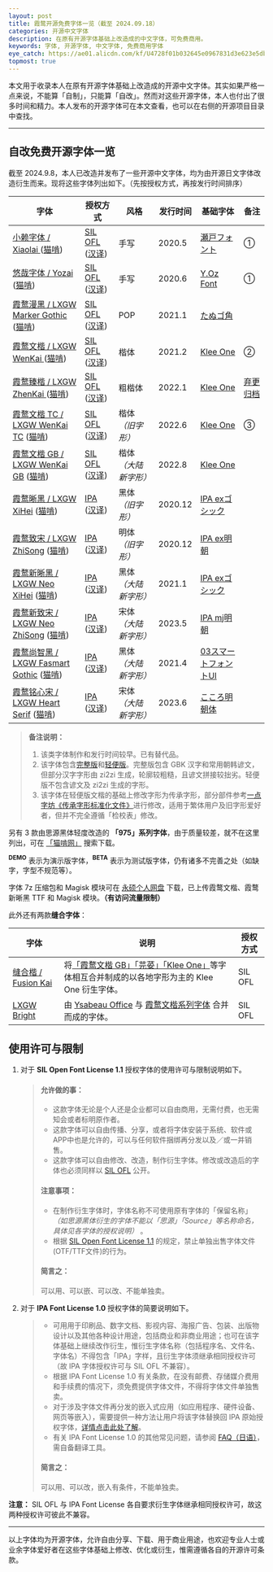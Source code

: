```yaml
---
layout: post
title: 霞鹜开源免费字体一览（截至 2024.09.18）
categories: 开源中文字体
description: 在原有开源字体基础上改造成的中文字体，可免费商用。
keywords: 字体, 开源字体, 中文字体, 免费商用字体
eye_catch: https://ae01.alicdn.com/kf/U4728f01b032645e0967831d3e623e5dbI.jpg
topmost: true
---
```


本文用于收录本人在原有开源字体基础上改造成的开源中文字体。其实如果严格一点来说，不能算「自制」，只能算「自改」。然而对这些开源字体，本人也付出了很多时间和精力。本人发布的开源字体可在本文查看，也可以在右侧的开源项目目录中查找。

---

## 自改免费开源字体一览

截至 2024.9.8，本人已改造并发布了一些开源中文字体，均为由开源日文字体改造衍生而来。现将这些字体列出如下。（先按授权方式，再按发行时间排序）

| 字体                                                         | 授权方式                                                     | 风格                  | 发行时间 | 基础字体                                                     | 备注                                                         |
| ------------------------------------------------------------ | ------------------------------------------------------------ | --------------------- | -------- | ------------------------------------------------------------ | ------------------------------------------------------------ |
| [小赖字体 / Xiaolai ](https://github.com/lxgw/kose-font) ([猫啃](https://www.maoken.com/freefonts/4306.html)) | [SIL OFL](https://scripts.sil.org/OFL) ([汉译](https://www.maoken.com/ofl)) | 手写                  | 2020.5   | [瀬戸フォント](http://setofont.osdn.jp/)                     | ①                                                            |
| [悠哉字体 / Yozai](https://github.com/lxgw/yozai-font) ([猫啃](https://www.maoken.com/freefonts/5423.html)) | [SIL OFL](https://scripts.sil.org/OFL) ([汉译](https://www.maoken.com/ofl)) | 手写                  | 2020.6   | [Y.Oz Font](http://yozvox.web.fc2.com/)                      | ①                                                            |
| [霞鹜漫黑 / LXGW Marker Gothic ](https://github.com/lxgw/LxgwMarkerGothic)([猫啃](https://www.maoken.com/freefonts/9523.html)) | [SIL OFL](https://scripts.sil.org/OFL) ([汉译](https://www.maoken.com/ofl)) | POP                   | 2021.1   | [たぬゴ角](https://tanukifont.com/tanugo/)                   |                                                             |
| [霞鹜文楷 / LXGW WenKai ](https://github.com/lxgw/LxgwWenKai) ([猫啃](https://www.maoken.com/freefonts/9704.html)) | [SIL OFL](https://scripts.sil.org/OFL) ([汉译](https://www.maoken.com/ofl)) | 楷体                  | 2021.2   | [Klee One](https://github.com/fontworks-fonts/Klee)          | ②                                                            |
| [霞鹜臻楷 / LXGW ZhenKai ](https://github.com/lxgw/LxgwZhenKai) ([猫啃](https://www.maoken.com/freefonts/14773.html)) | [SIL OFL](https://scripts.sil.org/OFL) ([汉译](https://www.maoken.com/ofl)) | 粗楷体                | 2022.1   | [Klee One](https://github.com/fontworks-fonts/Klee)          | [弃更归档](https://www.coolapk.com/feed/36502442?shareKey=NDhhODA0NDY5NDAwNjI5ZTk3YzM~&shareUid=633884&shareFrom=com.coolapk.market_12.3) |
| [霞鹜文楷 TC / LXGW WenKai TC](https://github.com/lxgw/LxgwWenkaiTC) ([猫啃](https://www.maoken.com/freefonts/16424.html)) | [SIL OFL](https://scripts.sil.org/OFL) ([汉译](https://www.maoken.com/ofl)) | 楷体 *（旧字形）*     | 2022.6   | [Klee One](https://github.com/fontworks-fonts/Klee)          | ③                                                            |
| [霞鹜文楷 GB / LXGW WenKai GB](https://github.com/lxgw/LxgwWenkaiGB) ([猫啃](https://www.maoken.com/freefonts/16424.html)) | [SIL OFL](https://scripts.sil.org/OFL) ([汉译](https://www.maoken.com/ofl)) | 楷体 *（大陆新字形）* | 2022.8   | [Klee One](https://github.com/fontworks-fonts/Klee)          |                                                              |
| [霞鹜晰黑 / LXGW XiHei](https://github.com/lxgw/LxgwXiHei) ([猫啃](https://www.maoken.com/freefonts/21056.html)) | [IPA](https://moji.or.jp/ipafont/license/) ([汉译](https://github.com/lxgw/LxgwNeoXiHei/blob/main/LICENSE_CHS.md)) | 黑体 *（旧字形）*     | 2020.12  | [IPA exゴシック](https://ipafont.ipa.go.jp/)                 |       |
| [霞鹜致宋 / LXGW ZhiSong](https://github.com/lxgw/LxgwZhiSong) ([猫啃](https://www.maoken.com/freefonts/21045.html)) | [IPA](https://moji.or.jp/ipafont/license/) ([汉译](https://github.com/lxgw/LxgwNeoXiHei/blob/main/LICENSE_CHS.md)) | 明体 *（旧字形）*     | 2020.12  | [IPA ex明朝](https://ipafont.ipa.go.jp/)                 |       |
| [霞鹜新晰黑 / LXGW Neo XiHei](https://github.com/lxgw/LxgwNeoXiHei) ([猫啃](https://www.maoken.com/freefonts/8999.html)) | [IPA](https://moji.or.jp/ipafont/license/) ([汉译](https://github.com/lxgw/LxgwNeoXiHei/blob/main/LICENSE_CHS.md)) | 黑体 *（大陆新字形）* | 2021.1   | [IPA exゴシック](https://ipafont.ipa.go.jp/)                 |                                                              |
| [霞鹜新致宋 / LXGW Neo ZhiSong](https://github.com/lxgw/LxgwNeoZhiSong) ([猫啃](https://www.maoken.com/freefonts/18476.html)) | [IPA](https://moji.or.jp/ipafont/license/) ([汉译](https://github.com/lxgw/LxgwNeoZhiSong/blob/main/LICENSE_CHS.md)) | 宋体 *（大陆新字形）* | 2023.5   | [IPA mj明朝](https://ipafont.ipa.go.jp/)                 |                                                             |
| [霞鹜尚智黑 / LXGW Fasmart Gothic](https://github.com/lxgw/LxgwFasmartGothic) ([猫啃](https://www.maoken.com/freefonts/10610.html)) | [IPA](https://moji.or.jp/ipafont/license/) ([汉译](https://github.com/lxgw/LxgwNeoXiHei/blob/main/LICENSE_CHS.md)) | 黑体 *（大陆新字形）* | 2021.4   | [03スマートフォントUI](http://www.flopdesign.com/freefont/smartfont.html) |                                                            |
| [霞鹜铭心宋 / LXGW Heart Serif](https://github.com/lxgw/LxgwHeartSerif) ([猫啃](https://www.maoken.com/freefonts/19277.html)) | [IPA](https://moji.or.jp/ipafont/license/) ([汉译](https://github.com/lxgw/LxgwNeoXiHei/blob/main/LICENSE_CHS.md)) | 宋体 *（大陆新字形）* | 2023.6   | [こころ明朝体](https://typingart.net/?p=46) |                                                           |

> **备注说明：**
>
> 1. 该类字体制作和发行时间较早。已有替代品。
> 2. 该字体包含[完整版](https://github.com/lxgw/LxgwWenKai)和[轻便版](https://github.com/lxgw/LxgwWenKai-Lite)。完整版包含 GBK 汉字和常用朝韩谚文，但部分汉字字形由 zi2zi 生成，轮廓较粗糙，且谚文拼接较拙劣。轻便版不包含谚文及 zi2zi 生成的字形。
> 3. 该字体在轻便版文楷的基础上修改字形为传承字形，部分部件参考[一点字坊《传承字形标准化文件》](https://github.com/ichitenfont/inheritedglyphs)进行修改，适用于繁体用户及旧字形爱好者，但并不完全遵循「检校表」修改。

另有 3 款由思源黑体轻度改造的 **「975」系列字体**，由于质量较差，就不在这里列出，可在 [「猫啃网」](https://www.maoken.com/?s=975) 搜索下载。

**<sup>DEMO</sup>** 表示为演示版字体，**<sup>BETA</sup>** 表示为测试版字体，仍有诸多不完善之处（如缺字，字型不规范等）。 

字体 7z 压缩包和 Magisk 模块可在 [永硕个人网盘](http://lxgw.ys168.com) 下载，已上传霞鹜文楷、霞鹜新晰黑 TTF 和 Magisk 模块。**（有访问流量限制）**

此外还有两款**缝合字体**：

| 字体                                                     | 说明                                                         | 授权方式 |
| -------------------------------------------------------- | ------------------------------------------------------------ | -------- |
| [缝合楷 / Fusion Kai](https://github.com/lxgw/FusionKai) | 将[「霞鹜文楷 GB」](https://github.com/lxgw/LxgwWenkaiGB)[「芫荽」](https://github.com/ButTaiwan/iansui)[「Klee One」](https://github.com/fontworks-fonts/Klee)等字体相互合并制成的以各地字形为主的 Klee One 衍生字体。 | SIL OFL  |
| [LXGW Bright](https://github.com/lxgw/LxgwBright)        | 由 [Ysabeau Office](https://github.com/CatharsisFonts/Ysabeau) 与 [霞鹜文楷系列字体](https://github.com/lxgw/LxgwWenKai) 合并而成的字体。 | SIL OFL  |

<!--

## 包含字数等级参考

| 字体名称                                                     | 简体字数等级 | 繁体字数等级 | 包含字库参考                                                 |
| ------------------------------------------------------------ | ------------ | ------------ | ------------------------------------------------------------ |
| [小赖字体](https://github.com/lxgw/kose-font)                | ★★★★★        | ★★★★★        | GB 18030-2022 实现级别二 + 原有日文字库                      |
| [悠哉字体](https://github.com/lxgw/yozai-font)               | ★★★★★        | ★★★★★        | GB2312 + 通规 + GB12345 + BIG5 + 原有日文字库（[Adobe Japan 1-6](https://github.com/adobe-type-tools/Adobe-Japan1)） |
| [霞鹜文楷](https://github.com/lxgw/LxgwWenKai)               | ★★★★★        | ★★★★★        | GB 18030-2022 实现级别二 + 原有日文字库（Lite 版剔除部分不常用字形） |
| [霞鹜文楷 GB](https://github.com/lxgw/LxgwWenKaiGB)          | ★★★★★        | ★★★★★        | GB2312 + [外字初步整理一览表](https://github.com/lxgw/ext-characters)（第一、二部分） |
| [霞鹜新晰黑](https://github.com/lxgw/LxgwNewClearGothic) [霞鹜尚智黑](https://www.maoken.com/freefonts/10610.html) | ★★★★★        | ★★★★★        | GBK |
| [霞鹜新致宋](https://github.com/lxgw/LxgwNewClearGothic) [霞鹜铭心宋](https://www.maoken.com/freefonts/19277.html) | ★★☆☆☆        | ☆☆☆☆☆        | GBK |
| [霞鹜漫黑](https://github.com/lxgw/LxgwMarkerGothic)         | ★★★★★        | ★★★☆☆        | GB2312 + 通规一二级 + 原有日文字库（JIS 第一/二水准）+ IICore |
| [霞鹜臻楷](https://github.com/lxgw/LxgwZhenKai)（弃更归档）  | ★★★★★        | ☆☆☆☆☆        | GB2312 + 通规一二级（仅简体）                                |
| [霞鹜晰黑](https://github.com/lxgw/LxgwXiHei)  | ★★★★★        | ★★★★★        | IICore + GB2312 + 通规 + GB12345 + BIG5一级 + 原有日文字库（JIS 第一/二水准） |
| [霞鹜致宋](https://github.com/lxgw/LxgwZhiSong)  | ★★★★★        | ★★★★★        | IICore + GB2312 + 通规 + GB12345 + BIG5一级 + 原有日文字库（JIS 第一/二水准） |

**注释：** （如以下表述有不严谨之处，敬请指出，以匡不逮。）

1. [GB/T 2312-1980](https://github.com/NightFurySL2001/cjktables/blob/master/china/encoding/gb_t_2312.txt) 共 6763 个简体汉字，包含一级汉字 3755 个（拼音序）和二级汉字 3008 个（部首序）；GB 18030-2000 包含 20902 个 CJK 基本区汉字及 6582 个 CJK 扩展 A 区汉字（简繁均有），[GBK](https://github.com/NightFurySL2001/cjktables/blob/master/china/encoding/gbk.txt) 包含 20902 个 CJK 基本汉字，GB 18030 和 GBK 向下兼容 GB 2312。（注：GB 2312 原标准收录了两个繁体字「鍾」「麴」，「鍾」在后续的编码实践方式中已修正为「锺」，「麴」未更正为「麹」。）
2. [GB/T 12345-1990](https://github.com/NightFurySL2001/cjktables/blob/master/china/encoding/gb_t_12345.txt) 是 GB 2312 对应繁体字符集，共 6866 字（包括 103 个「一简对多繁」补充汉字）。
3. **通规** 指[《通用规范汉字表》](https://github.com/NightFurySL2001/cjktables/blob/master/china/standard/tongyong_guifan.txt)，分三个等级，共 8105 个字，跨越 CJK 统一汉字基本区及扩展 A～E 区，与 GB 2312 汉字表有 6638 个字重合。GB 2312 一级字「磺」「硷」「矽」为通规表所无。（注：「硫磺」可写作「硫黄」，但在「牛磺酸」「磺胺」等词中「磺」字仍然使用且无可替代；「硷」「矽」分别同「碱」「硅」，但「矽」字仍在「矽肺」「矽卡岩」等词中使用。）
4. **简常** 指简体中文 3603 常用汉字，包括[「现代汉语常用字表」](https://github.com/NightFurySL2001/cjktables/blob/master/china/standard/xiandai_changyong.txt)（老 3500 字）及[「义务教育语文课程常用字表」](https://github.com/NightFurySL2001/cjktables/blob/master/china/standard/yiwu_jiaoyu.txt)（新 3500 字，与《通用规范汉字表》一级字表完全重合），新老 3500 加一起共 3603 个字（新老 3500 常用字有 103 个字不重合，详见[百度百科：现代汉语常用字表-相关比较](https://baike.baidu.com/item/%E7%8E%B0%E4%BB%A3%E6%B1%89%E8%AF%AD%E5%B8%B8%E7%94%A8%E5%AD%97%E8%A1%A8/8922402?fr=aladdin#9)）。「啰」「瞭」2 个字不见于 GB 2312 字表。（「啰嗦」「瞭望」曾写作「罗嗦」「了望」。）
5. **繁常** 指繁体中文常用字，台湾地区[「常用国字标准字体表」](https://github.com/NightFurySL2001/cjktables/blob/master/taiwan/standard/edu_standard_1.txt)收录常用字 4808 个，香港地区[「常用字字形表」](https://github.com/NightFurySL2001/cjktables/blob/master/hong_kong/hk-changyong.txt)也收录了四千余常用字，此外包含一部分异体字。
6. **BIG5** 指繁体中文地区通行的[「大五码」](https://github.com/NightFurySL2001/cjktables/blob/master/taiwan/encoding/big5.txt)字符集标准，共 13058 字。分[常用字（一级）](https://github.com/NightFurySL2001/cjktables/blob/master/taiwan/encoding/big5-1.txt)和[次常用字（二级）](https://github.com/NightFurySL2001/cjktables/blob/master/taiwan/encoding/big5-2.txt)，常用字表 5401 字。


-->

## 使用许可与限制

1. 对于 **SIL Open Font License 1.1** 授权字体的使用许可与限制说明如下。
   
   > #### 允许做的事：
   > 
   > - 这款字体无论是个人还是企业都可以自由商用，无需付费，也无需知会或者标明原作者。
   > - 这款字体可以自由传播、分享，或者将字体安装于系统、软件或APP中也是允许的，可以与任何软件捆绑再分发以及／或一并销售。
   > - 这款字体可以自由修改、改造，制作衍生字体。修改或改造后的字体也必须同样以 [SIL OFL](https://scripts.sil.org/OFL) 公开。
   > 
   > #### 注意事项：
   > 
   > - 在制作衍生字体时，字体名称不可使用原有字体的「保留名称」 *（如思源黑体衍生的字体不能以「思源」「Source」等名称命名，具体见各字体的授权说明）* 。
   > - 根据 [SIL Open Font License 1.1](https://scripts.sil.org/OFL) 的规定，禁止单独出售字体文件(OTF/TTF文件)的行为。
   > 
   > #### 简言之：
   > 
   > 可以用、可以嵌、可以改、不能单独卖。

2. 对于 **IPA Font License 1.0**  授权字体的简要说明如下。
   
   > - 可用用于印刷品、数字文档、影视内容、海报广告、包装、出版物设计以及其他各种设计用途，包括商业和非商业用途；也可在该字体基础上继续改作衍生，惟衍生字体名称（包括程序名、文件名、字体名）不得包含「IPA」字样，且衍生字体须继承相同授权许可（故 IPA 字体授权许可与 SIL OFL 不兼容）。
   > - 根据 IPA Font License 1.0 有关条款，在没有邮费、存储媒介费用和手续费的情况下，须免费提供字体文件，不得将字体文件单独售卖。
   > - 对于涉及字体文件再分发的嵌入式应用（如应用程序、硬件设备、网页等嵌入），需要提供一种方法让用户将该字体替换回 IPA 原始授权字体，[详情点击此处了解](documentation/embedding_instructions.md)。
   > - 有关 IPA Font License 1.0 的其他常见问题，请参阅 [FAQ（日语）](https://moji.or.jp/ipafont/faq/)，需自备翻译工具。
   >
   > #### 简言之：
   >
   > 可以用、可以改，嵌入有条件，不能单独卖。

**注意：** SIL OFL 与 IPA Font License 各自要求衍生字体继承相同授权许可，故这两种授权许可彼此不兼容。

---

以上字体均为开源字体，允许自由分享、下载、用于商业用途，也欢迎专业人士或业余字体爱好者在这些字体基础上修改、优化或衍生，惟需遵循各自的开源许可条款。
